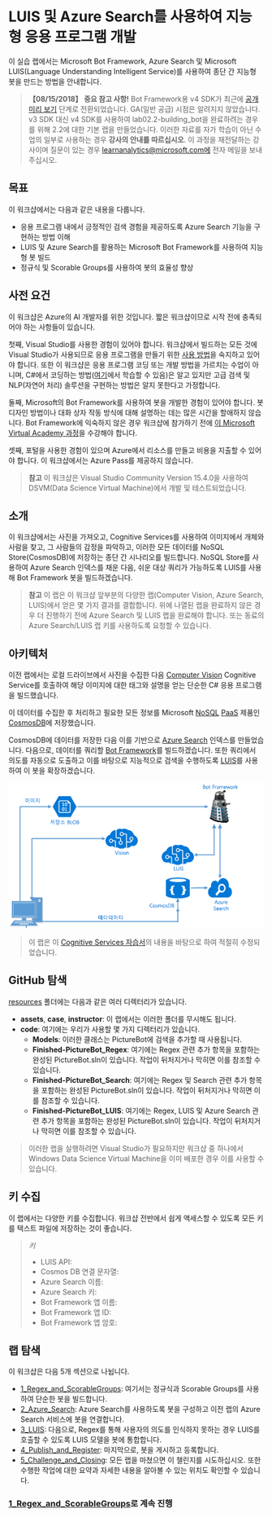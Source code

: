 ﻿# LUIS 및 Azure Search를 사용하여 지능형 응용 프로그램 개발

이 실습 랩에서는 Microsoft Bot Framework, Azure Search 및 Microsoft LUIS(Language Understanding Intelligent Service)를 사용하여 종단 간 지능형 봇을 만드는 방법을 안내합니다.

> **【08/15/2018】 중요 참고 사항!**
> Bot Framework용 v4 SDK가 최근에 [공개 미리 보기](https://github.com/Microsoft/botbuilder-dotnet) 단계로 전환되었습니다. GA(일반 공급) 시점은 알려지지 않았습니다. v3 SDK 대신 v4 SDK를 사용하여 lab02.2-building_bot을 완료하려는 경우를 위해 2.2에 대한 기본 랩을 만들었습니다.
> 이러한 자료를 자가 학습이 아닌 수업의 일부로 사용하는 경우 **강사의 안내를 따르십시오**.
> 이 과정을 재전달하는 강사이며 질문이 있는 경우 learnanalytics@microsoft.com에 전자 메일을 보내주십시오.


## 목표
이 워크샵에서는 다음과 같은 내용을 다룹니다.
- 응용 프로그램 내에서 긍정적인 검색 경험을 제공하도록 Azure Search 기능을 구현하는 방법 이해
- LUIS 및 Azure Search를 활용하는 Microsoft Bot Framework를 사용하여 지능형 봇 빌드
- 정규식 및 Scorable Groups를 사용하여 봇의 효율성 향상


## 사전 요건

이 워크샵은 Azure의 AI 개발자를 위한 것입니다. 짧은 워크샵이므로 시작 전에 충족되어야 하는 사항들이 있습니다.

첫째, Visual Studio를 사용한 경험이 있어야 합니다. 워크샵에서 빌드하는 모든 것에 Visual Studio가 사용되므로 응용 프로그램을 만들기 위한 [사용 방법](https://docs.microsoft.com/ko-kr/visualstudio/ide/visual-studio-ide)을 숙지하고 있어야 합니다. 또한 이 워크샵은 응용 프로그램 코딩 또는 개발 방법을 가르치는 수업이 아니며, C#에서 코딩하는 방법([여기](https://mva.microsoft.com/ko-kr/training-courses/c-fundamentals-for-absolute-beginners-16169?l=Lvld4EQIC_2706218949)에서 학습할 수 있음)은 알고 있지만 고급 검색 및 NLP(자연어 처리) 솔루션을 구현하는 방법은 알지 못한다고 가정합니다.

둘째, Microsoft의 Bot Framework를 사용하여 봇을 개발한 경험이 있어야 합니다. 봇 디자인 방법이나 대화 상자 작동 방식에 대해 설명하는 데는 많은 시간을 할애하지 않습니다. Bot Framework에 익숙하지 않은 경우 워크샵에 참가하기 전에 [이 Microsoft Virtual Academy 과정](https://mva.microsoft.com/ko-kr/training-courses/creating-bots-in-the-microsoft-bot-framework-using-c-17590#!)을 수강해야 합니다.

셋째, 포털을 사용한 경험이 있으며 Azure에서 리소스를 만들고 비용을 지출할 수 있어야 합니다. 이 워크샵에서는 Azure Pass를 제공하지 않습니다.

>**참고** 이 워크샵은 Visual Studio Community Version 15.4.0을 사용하여 DSVM(Data Science Virtual Machine)에서 개발 및 테스트되었습니다.

## 소개

이 워크샵에서는 사진을 가져오고, Cognitive Services를 사용하여 이미지에서 개체와 사람을 찾고, 그 사람들의 감정을 파악하고, 이러한 모든 데이터를 NoSQL Store(CosmosDB)에 저장하는 종단 간 시나리오를 빌드합니다. NoSQL Store를 사용하여 Azure Search 인덱스를 채운 다음, 쉬운 대상 쿼리가 가능하도록 LUIS를 사용해 Bot Framework 봇을 빌드하겠습니다.

> **참고** 이 랩은 이 워크샵 앞부분의 다양한 랩(Computer Vision, Azure Search, LUIS)에서 얻은 몇 가지 결과를 결합합니다. 위에 나열된 랩을 완료하지 않은 경우 더 진행하기 전에 Azure Search 및 LUIS 랩을 완료해야 합니다. 또는 동료의 Azure Search/LUIS 랩 키를 사용하도록 요청할 수 있습니다.

## 아키텍처

이전 랩에서는 로컬 드라이브에서 사진을 수집한 다음 [Computer Vision](https://www.microsoft.com/cognitive-services/ko-kr/computer-vision-api) Cognitive Service를 호출하여 해당 이미지에 대한 태그와 설명을 얻는 단순한 C# 응용 프로그램을 빌드했습니다.

이 데이터를 수집한 후 처리하고 필요한 모든 정보를 Microsoft [NoSQL](https://en.wikipedia.org/wiki/NoSQL) [PaaS](https://azure.microsoft.com/ko-kr/overview/what-is-paas/) 제품인 [CosmosDB](https://azure.microsoft.com/ko-kr/services/documentdb/)에 저장했습니다.

CosmosDB에 데이터를 저장한 다음 이를 기반으로 [Azure Search](https://azure.microsoft.com/ko-kr/services/search/) 인덱스를 만들었습니다. 다음으로, 데이터를 쿼리할 [Bot Framework](https://dev.botframework.com/)를 빌드하겠습니다. 또한 쿼리에서 의도를 자동으로 도출하고 이를 바탕으로 지능적으로 검색을 수행하도록 [LUIS](https://www.microsoft.com/cognitive-services/ko-kr/language-understanding-intelligent-service-luis)를 사용하여 이 봇을 확장하겠습니다.


![아키텍처 다이어그램](./resources/assets/AI_Immersion_Arch.png)

> 이 랩은 이 [Cognitive Services 자습서](https://github.com/noodlefrenzy/CognitiveServicesTutorial)의 내용을 바탕으로 하여 적절히 수정되었습니다.

## GitHub 탐색 ##

[resources](./resources) 폴더에는 다음과 같은 여러 디렉터리가 있습니다.

- **assets**, **case**, **instructor**: 이 랩에서는 이러한 폴더를 무시해도 됩니다.
- **code**: 여기에는 우리가 사용할 몇 가지 디렉터리가 있습니다.
	- **Models**: 이러한 클래스는 PictureBot에 검색을 추가할 때 사용됩니다.
	- **Finished-PictureBot_Regex**: 여기에는 Regex 관련 추가 항목을 포함하는 완성된 PictureBot.sln이 있습니다. 작업이 뒤처지거나 막히면 이를 참조할 수 있습니다.
	- **Finished-PictureBot_Search**: 여기에는 Regex 및 Search 관련 추가 항목을 포함하는 완성된 PictureBot.sln이 있습니다. 작업이 뒤처지거나 막히면 이를 참조할 수 있습니다.
	- **Finished-PictureBot_LUIS**: 여기에는 Regex, LUIS 및 Azure Search 관련 추가 항목을 포함하는 완성된 PictureBot.sln이 있습니다. 작업이 뒤처지거나 막히면 이를 참조할 수 있습니다.

> 이러한 랩을 실행하려면 Visual Studio가 필요하지만 워크샵 중 하나에서 Windows Data Science Virtual Machine을 이미 배포한 경우 이를 사용할 수 있습니다.

## 키 수집

이 랩에서는 다양한 키를 수집합니다. 워크샵 전반에서 쉽게 액세스할 수 있도록 모든 키를 텍스트 파일에 저장하는 것이 좋습니다.

> _키_
>- LUIS API:
>- Cosmos DB 연결 문자열:
>- Azure Search 이름:
>- Azure Search 키:
>- Bot Framework 앱 이름:
>- Bot Framework 앱 ID:
>- Bot Framework 앱 암호:


## 랩 탐색

이 워크샵은 다음 5개 섹션으로 나뉩니다.
- [1_Regex_and_ScorableGroups](./1_Regex_and_ScorableGroups.md): 여기서는 정규식과 Scorable Groups를 사용하여 단순한 봇을 빌드합니다.
- [2_Azure_Search](./2_Azure_Search.md): Azure Search를 사용하도록 봇을 구성하고 이전 랩의 Azure Search 서비스에 봇을 연결합니다.
- [3_LUIS](./3_LUIS): 다음으로, Regex를 통해 사용자의 의도를 인식하지 못하는 경우 LUIS를 호출할 수 있도록 LUIS 모델을 봇에 통합합니다.
- [4_Publish_and_Register](./4_Publish_and_Register.md): 마지막으로, 봇을 게시하고 등록합니다.
- [5_Challenge_and_Closing](./5_Challenge_and_Closing.md): 모든 랩을 마쳤으면 이 챌린지를 시도하십시오. 또한 수행한 작업에 대한 요약과 자세한 내용을 알아볼 수 있는 위치도 확인할 수 있습니다.



### [1_Regex_and_ScorableGroups](./1_Regex_and_ScorableGroups.md)로 계속 진행


